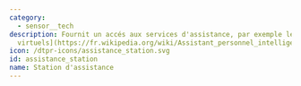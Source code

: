 ```yaml
---
category: 
  - sensor__tech
description: Fournit un accés aux services d'assistance, par exemple les [assistants
  virtuels](https://fr.wikipedia.org/wiki/Assistant_personnel_intelligent).
icon: /dtpr-icons/assistance_station.svg
id: assistance_station
name: Station d'assistance
---
```

